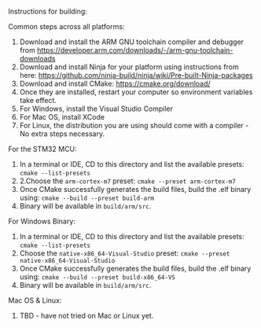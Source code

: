 Instructions for building:

Common steps across all platforms:
1. Download and install the ARM GNU toolchain compiler and debugger from https://developer.arm.com/downloads/-/arm-gnu-toolchain-downloads
2. Download and install Ninja for your platform using instructions from here: https://github.com/ninja-build/ninja/wiki/Pre-built-Ninja-packages
3. Download and install CMake: https://cmake.org/download/
4. Once they are installed, restart your computer so environment variables take effect.
5. For Windows, install the Visual Studio Compiler
6. For Mac OS, install XCode
7. For Linux, the distribution you are using should come with a compiler - No extra steps necessary.

For the STM32 MCU:
 
1. In a terminal or IDE, CD to this directory and list the available presets:
``cmake --list-presets``
2. 2.Choose the ``arm-cortex-m7`` preset: ``cmake --preset arm-cortex-m7``
3. Once CMake successfully generates the build files, build the .elf binary using: ``cmake --build --preset build-arm``
4. Binary will be available in ``build/arm/src``.

For Windows Binary:
1. In a terminal or IDE, CD to this directory and list the available presets:
   ``cmake --list-presets``
2. Choose the ``native-x86_64-Visual-Studio`` preset: ``cmake --preset native-x86_64-Visual-Studio``
3. Once CMake successfully generates the build files, build the .elf binary using: ``cmake --build --preset build-x86_64-VS``
4. Binary will be available in ``build/arm/src``.

Mac OS & Linux:
1. TBD - have not tried on Mac or Linux yet. 